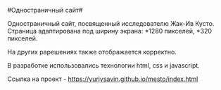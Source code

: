 #Одностраничный сайт#

Одностраничный сайт, посвященный исследователю Жак-Ив Кусто.
Страница адаптирована под ширину экрана:
*1280 пикселей,
*320 пикселей.

На других рарешениях также отображается корректно.

В разработке использовались технологии html, css и javascript.

Ссылка на проект - https://yuriysavin.github.io/mesto/index.html

